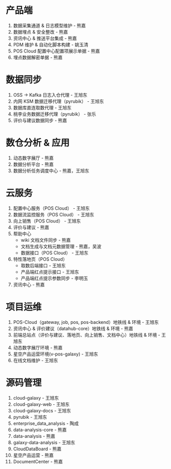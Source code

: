 # 产品端

1. 数据采集通道 & 日志模型维护 - 熊嘉
2. 数据埋点 & 安全整改 - 熊嘉
3. 资讯中心 & 推送平台集成 - 熊嘉
4. PDM 维护 & 自动化脚本构建 - 姚玉清
5. POS Cloud 配置中心配置项展示单据 - 熊嘉
6. 埋点数据解密单据 - 熊嘉

# 数据同步

1. OSS -> Kafka 日志入仓代理 - 王旭东
2. 内网 KSM 数据迁移代理（pyrubik） - 王旭东
3. 数据库直连取数代理 - 王旭东
4. 桃李业务数据迁移代理（pyrubik） - 张乐
5. 评价与建议数据同步 - 熊嘉

# 数仓分析 & 应用

1. 动态数字展厅 - 熊嘉
2. 数据分析平台 - 熊嘉
3. 数据分析任务调度中心 - 熊嘉，王旭东

# 云服务

1. 配置中心服务（POS Cloud） - 王旭东
2. 数据流监控服务（POS Cloud） - 王旭东
3. 向上销售（POS Cloud） - 王旭东
4. 评价与建议 - 熊嘉
5. 帮助中心
   - wiki 文档文件同步 - 熊嘉
   - 文档生成与文档元数据管理 - 熊嘉，吴波
   - 数据接口（POS Cloud） - 王旭东
6. 特性落地页（POS Cloud）
   - 取数后端接口 - 王旭东
   - 产品端红点提示接口 - 王旭东
   - 产品端红点提示参数同步 - 李明玉
7. 资讯中心 - 熊嘉

# 项目运维

1. POS-Cloud（gateway, job, pos, pos-backend）地铁线 & 环境 - 王旭东
2. 资讯中心 & 评价建议（datahub-core）地铁线 & 环境 - 熊嘉
3. 前端总站点（评价与建议、落地页、向上销售、文档中心）地铁线 & 环境 - 王旭东
4. 动态数字展厅环境 - 熊嘉
5. 星空产品运营环境(v-pos-galaxy) - 王旭东
6. 在线文档维护 - 王旭东

# 源码管理

1. cloud-galaxy - 王旭东
2. cloud-galaxy-web - 王旭东
3. cloud-galaxy-docs - 王旭东
4. pyrubik - 王旭东
5. enterprise_data_analysis - 陶成
6. data-analysis-core - 熊嘉
7. data-analysis - 熊嘉
8. galaxy-data-analysis - 王旭东
9. CloudDataBoard - 熊嘉
10. 星空产品运营 - 熊嘉
11. DocumentCenter - 熊嘉


